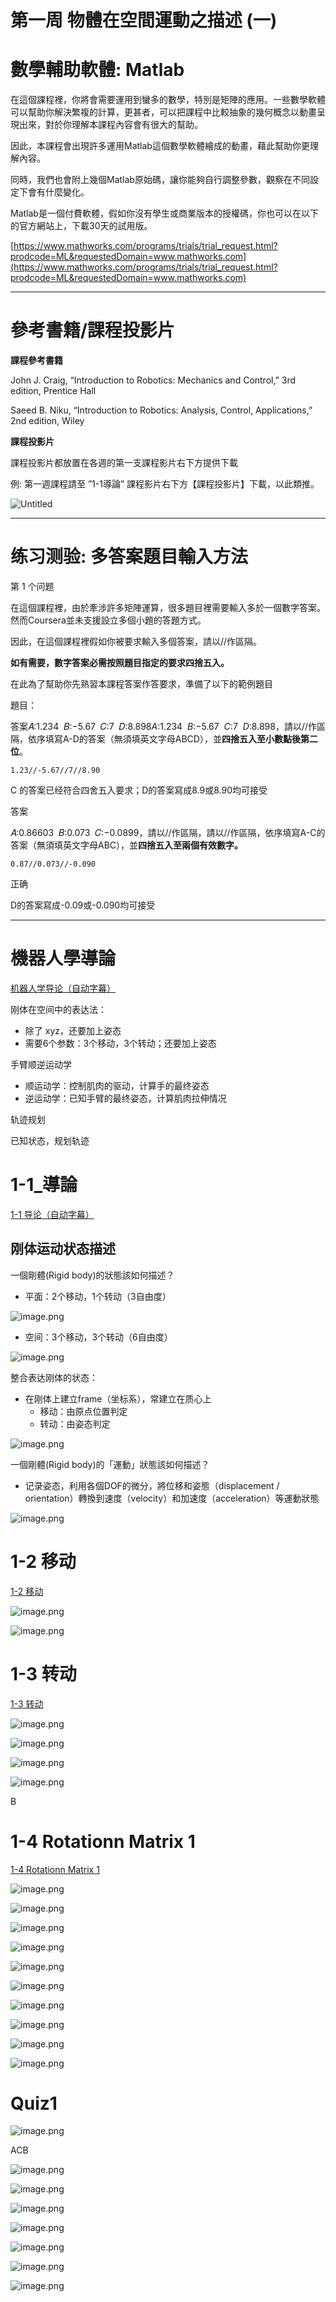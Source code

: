 # 第一周 物體在空間運動之描述 (一)

# 數學輔助軟體: Matlab

在這個課程裡，你將會需要運用到蠻多的數學，特別是矩陣的應用。一些數學軟體可以幫助你解決繁複的計算，更甚者，可以把課程中比較抽象的幾何概念以動畫呈現出來，對於你理解本課程內容會有很大的幫助。

因此，本課程會出現許多運用Matlab這個數學軟體繪成的動畫，藉此幫助你更理解內容。

同時，我們也會附上幾個Matlab原始碼，讓你能夠自行調整參數，觀察在不同設定下會有什麼變化。

Matlab是一個付費軟體，假如你沒有學生或商業版本的授權碼，你也可以在以下的官方網站上，下載30天的試用版。

[https://www.mathworks.com/programs/trials/trial_request.html?prodcode=ML&requestedDomain=www.mathworks.com](https://www.mathworks.com/programs/trials/trial_request.html?prodcode=ML&requestedDomain=www.mathworks.com)

---

# 參考書籍/課程投影片

**課程參考書籍**

John J. Craig, “Introduction to Robotics: Mechanics and Control,” 3rd edition, Prentice Hall

Saeed B. Niku, “Introduction to Robotics: Analysis, Control, Applications,” 2nd edition, Wiley

**課程投影片**

課程投影片都放置在各週的第一支課程影片右下方提供下載

例: 第一週課程請至 ”1-1導論” 課程影片右下方【課程投影片】下載，以此類推。

![Untitled](%E7%AC%AC%E4%B8%80%E5%91%A8%20%E7%89%A9%E9%AB%94%E5%9C%A8%E7%A9%BA%E9%96%93%E9%81%8B%E5%8B%95%E4%B9%8B%E6%8F%8F%E8%BF%B0%20(%E4%B8%80)%208911f7f2ab084212990e2a96da5620fb/Untitled.png)

---

# 练习测验: 多答案題目輸入方法

第 1 个问题

在這個課程裡，由於牽涉許多矩陣運算，很多題目裡需要輸入多於一個數字答案。然而Coursera並未支援設立多個小題的答題方式。

因此，在這個課程裡假如你被要求輸入多個答案，請以//作區隔。

**如有需要，數字答案必需按照題目指定的要求四捨五入。**

在此為了幫助你先熟習本課程答案作答要求，準備了以下的範例題目

題目：

答案𝐴:1.234  𝐵:−5.67  𝐶:7  𝐷:8.898*A*:1.234  *B*:−5.67  *C*:7  *D*:8.898，請以//作區隔，依序填寫A-D的答案（無須填英文字母ABCD），並**四捨五入至小數點後第二位**。

```
1.23//-5.67//7//8.90
```

C 的答案已经符合四舍五入要求；D的答案寫成8.9或8.90均可接受

答案

𝐴:0.86603  𝐵:0.073  𝐶:−0.0899，請以//作區隔，請以//作區隔，依序填寫A-C的答案（無須填英文字母ABC），並**四捨五入至兩個有效數字。**

```
0.87//0.073//-0.090
```

正确

D的答案寫成-0.09或-0.090均可接受

---

# **機器人學導論**

[机器人学导论（自动字幕）](https://www.notion.so/f52c64900e7547eca7ddf0c38564e437?pvs=21)

刚体在空间中的表达法：

- 除了 xyz，还要加上姿态
- 需要6个参数：3个移动，3个转动；还要加上姿态

手臂顺逆运动学

- 顺运动学：控制肌肉的驱动，计算手的最终姿态
- 逆运动学：已知手臂的最终姿态，计算肌肉拉伸情况

轨迹规划

已知状态，规划轨迹

# 1-1_導論

[1-1 导论（自动字幕）](https://www.notion.so/1-1-c81cab3d87d64450bd4278d8f13c7ade?pvs=21)

## 刚体运动状态描述

一個剛體(Rigid body)的狀態該如何描述？

- 平面：2个移动，1个转动（3自由度）

![image.png](%E7%AC%AC%E4%B8%80%E5%91%A8%20%E7%89%A9%E9%AB%94%E5%9C%A8%E7%A9%BA%E9%96%93%E9%81%8B%E5%8B%95%E4%B9%8B%E6%8F%8F%E8%BF%B0%20(%E4%B8%80)%208911f7f2ab084212990e2a96da5620fb/image.png)

- 空间：3个移动，3个转动（6自由度）

![image.png](%E7%AC%AC%E4%B8%80%E5%91%A8%20%E7%89%A9%E9%AB%94%E5%9C%A8%E7%A9%BA%E9%96%93%E9%81%8B%E5%8B%95%E4%B9%8B%E6%8F%8F%E8%BF%B0%20(%E4%B8%80)%208911f7f2ab084212990e2a96da5620fb/image%201.png)

整合表达刚体的状态：

- 在刚体上建立frame（坐标系），常建立在质心上
    - 移动：由原点位置判定
    - 转动：由姿态判定

![image.png](%E7%AC%AC%E4%B8%80%E5%91%A8%20%E7%89%A9%E9%AB%94%E5%9C%A8%E7%A9%BA%E9%96%93%E9%81%8B%E5%8B%95%E4%B9%8B%E6%8F%8F%E8%BF%B0%20(%E4%B8%80)%208911f7f2ab084212990e2a96da5620fb/image%202.png)

一個剛體(Rigid body)的「運動」狀態該如何描述？

- 记录姿态，利用各個DOF的微分，將位移和姿態（displacement / orientation）轉換到速度（velocity）和加速度（acceleration）等運動狀態

![image.png](%E7%AC%AC%E4%B8%80%E5%91%A8%20%E7%89%A9%E9%AB%94%E5%9C%A8%E7%A9%BA%E9%96%93%E9%81%8B%E5%8B%95%E4%B9%8B%E6%8F%8F%E8%BF%B0%20(%E4%B8%80)%208911f7f2ab084212990e2a96da5620fb/image%203.png)

# 1-2 移动

[1-2 移动](https://www.notion.so/1-2-ec45457fb66d4b809f572f2ac94d0b73?pvs=21)

![image.png](%E7%AC%AC%E4%B8%80%E5%91%A8%20%E7%89%A9%E9%AB%94%E5%9C%A8%E7%A9%BA%E9%96%93%E9%81%8B%E5%8B%95%E4%B9%8B%E6%8F%8F%E8%BF%B0%20(%E4%B8%80)%208911f7f2ab084212990e2a96da5620fb/image%204.png)

![image.png](%E7%AC%AC%E4%B8%80%E5%91%A8%20%E7%89%A9%E9%AB%94%E5%9C%A8%E7%A9%BA%E9%96%93%E9%81%8B%E5%8B%95%E4%B9%8B%E6%8F%8F%E8%BF%B0%20(%E4%B8%80)%208911f7f2ab084212990e2a96da5620fb/image%205.png)

# 1-3 转动

[1-3 转动](https://www.notion.so/1-3-cf432cb0f399486d83354a85a79da45e?pvs=21)

![image.png](%E7%AC%AC%E4%B8%80%E5%91%A8%20%E7%89%A9%E9%AB%94%E5%9C%A8%E7%A9%BA%E9%96%93%E9%81%8B%E5%8B%95%E4%B9%8B%E6%8F%8F%E8%BF%B0%20(%E4%B8%80)%208911f7f2ab084212990e2a96da5620fb/image%206.png)

![image.png](%E7%AC%AC%E4%B8%80%E5%91%A8%20%E7%89%A9%E9%AB%94%E5%9C%A8%E7%A9%BA%E9%96%93%E9%81%8B%E5%8B%95%E4%B9%8B%E6%8F%8F%E8%BF%B0%20(%E4%B8%80)%208911f7f2ab084212990e2a96da5620fb/image%207.png)

![image.png](%E7%AC%AC%E4%B8%80%E5%91%A8%20%E7%89%A9%E9%AB%94%E5%9C%A8%E7%A9%BA%E9%96%93%E9%81%8B%E5%8B%95%E4%B9%8B%E6%8F%8F%E8%BF%B0%20(%E4%B8%80)%208911f7f2ab084212990e2a96da5620fb/image%208.png)

![image.png](%E7%AC%AC%E4%B8%80%E5%91%A8%20%E7%89%A9%E9%AB%94%E5%9C%A8%E7%A9%BA%E9%96%93%E9%81%8B%E5%8B%95%E4%B9%8B%E6%8F%8F%E8%BF%B0%20(%E4%B8%80)%208911f7f2ab084212990e2a96da5620fb/image%209.png)

B

# 1-4 Rotationn Matrix 1

[1-4 Rotationn Matrix 1](https://www.notion.so/1-4-Rotationn-Matrix-1-263d8647e5b743bcaedfc52ddec7c7d6?pvs=21)

![image.png](%E7%AC%AC%E4%B8%80%E5%91%A8%20%E7%89%A9%E9%AB%94%E5%9C%A8%E7%A9%BA%E9%96%93%E9%81%8B%E5%8B%95%E4%B9%8B%E6%8F%8F%E8%BF%B0%20(%E4%B8%80)%208911f7f2ab084212990e2a96da5620fb/image%2010.png)

[](https://www.notion.so/4b92ba8480fa45c2a6b4461d95ba3509?pvs=21)

![image.png](%E7%AC%AC%E4%B8%80%E5%91%A8%20%E7%89%A9%E9%AB%94%E5%9C%A8%E7%A9%BA%E9%96%93%E9%81%8B%E5%8B%95%E4%B9%8B%E6%8F%8F%E8%BF%B0%20(%E4%B8%80)%208911f7f2ab084212990e2a96da5620fb/image%2011.png)

![image.png](%E7%AC%AC%E4%B8%80%E5%91%A8%20%E7%89%A9%E9%AB%94%E5%9C%A8%E7%A9%BA%E9%96%93%E9%81%8B%E5%8B%95%E4%B9%8B%E6%8F%8F%E8%BF%B0%20(%E4%B8%80)%208911f7f2ab084212990e2a96da5620fb/image%2012.png)

![image.png](%E7%AC%AC%E4%B8%80%E5%91%A8%20%E7%89%A9%E9%AB%94%E5%9C%A8%E7%A9%BA%E9%96%93%E9%81%8B%E5%8B%95%E4%B9%8B%E6%8F%8F%E8%BF%B0%20(%E4%B8%80)%208911f7f2ab084212990e2a96da5620fb/image%2013.png)

![image.png](%E7%AC%AC%E4%B8%80%E5%91%A8%20%E7%89%A9%E9%AB%94%E5%9C%A8%E7%A9%BA%E9%96%93%E9%81%8B%E5%8B%95%E4%B9%8B%E6%8F%8F%E8%BF%B0%20(%E4%B8%80)%208911f7f2ab084212990e2a96da5620fb/image%2014.png)

![image.png](%E7%AC%AC%E4%B8%80%E5%91%A8%20%E7%89%A9%E9%AB%94%E5%9C%A8%E7%A9%BA%E9%96%93%E9%81%8B%E5%8B%95%E4%B9%8B%E6%8F%8F%E8%BF%B0%20(%E4%B8%80)%208911f7f2ab084212990e2a96da5620fb/image%2015.png)

![image.png](%E7%AC%AC%E4%B8%80%E5%91%A8%20%E7%89%A9%E9%AB%94%E5%9C%A8%E7%A9%BA%E9%96%93%E9%81%8B%E5%8B%95%E4%B9%8B%E6%8F%8F%E8%BF%B0%20(%E4%B8%80)%208911f7f2ab084212990e2a96da5620fb/image%2016.png)

![image.png](%E7%AC%AC%E4%B8%80%E5%91%A8%20%E7%89%A9%E9%AB%94%E5%9C%A8%E7%A9%BA%E9%96%93%E9%81%8B%E5%8B%95%E4%B9%8B%E6%8F%8F%E8%BF%B0%20(%E4%B8%80)%208911f7f2ab084212990e2a96da5620fb/image%2017.png)

![image.png](%E7%AC%AC%E4%B8%80%E5%91%A8%20%E7%89%A9%E9%AB%94%E5%9C%A8%E7%A9%BA%E9%96%93%E9%81%8B%E5%8B%95%E4%B9%8B%E6%8F%8F%E8%BF%B0%20(%E4%B8%80)%208911f7f2ab084212990e2a96da5620fb/image%2018.png)

![image.png](%E7%AC%AC%E4%B8%80%E5%91%A8%20%E7%89%A9%E9%AB%94%E5%9C%A8%E7%A9%BA%E9%96%93%E9%81%8B%E5%8B%95%E4%B9%8B%E6%8F%8F%E8%BF%B0%20(%E4%B8%80)%208911f7f2ab084212990e2a96da5620fb/image%2019.png)

# Quiz1

![image.png](%E7%AC%AC%E4%B8%80%E5%91%A8%20%E7%89%A9%E9%AB%94%E5%9C%A8%E7%A9%BA%E9%96%93%E9%81%8B%E5%8B%95%E4%B9%8B%E6%8F%8F%E8%BF%B0%20(%E4%B8%80)%208911f7f2ab084212990e2a96da5620fb/image%2020.png)

ACB

![image.png](%E7%AC%AC%E4%B8%80%E5%91%A8%20%E7%89%A9%E9%AB%94%E5%9C%A8%E7%A9%BA%E9%96%93%E9%81%8B%E5%8B%95%E4%B9%8B%E6%8F%8F%E8%BF%B0%20(%E4%B8%80)%208911f7f2ab084212990e2a96da5620fb/image%2021.png)

![image.png](%E7%AC%AC%E4%B8%80%E5%91%A8%20%E7%89%A9%E9%AB%94%E5%9C%A8%E7%A9%BA%E9%96%93%E9%81%8B%E5%8B%95%E4%B9%8B%E6%8F%8F%E8%BF%B0%20(%E4%B8%80)%208911f7f2ab084212990e2a96da5620fb/image%2022.png)

![image.png](%E7%AC%AC%E4%B8%80%E5%91%A8%20%E7%89%A9%E9%AB%94%E5%9C%A8%E7%A9%BA%E9%96%93%E9%81%8B%E5%8B%95%E4%B9%8B%E6%8F%8F%E8%BF%B0%20(%E4%B8%80)%208911f7f2ab084212990e2a96da5620fb/image%2023.png)

![image.png](%E7%AC%AC%E4%B8%80%E5%91%A8%20%E7%89%A9%E9%AB%94%E5%9C%A8%E7%A9%BA%E9%96%93%E9%81%8B%E5%8B%95%E4%B9%8B%E6%8F%8F%E8%BF%B0%20(%E4%B8%80)%208911f7f2ab084212990e2a96da5620fb/image%2024.png)

![image.png](%E7%AC%AC%E4%B8%80%E5%91%A8%20%E7%89%A9%E9%AB%94%E5%9C%A8%E7%A9%BA%E9%96%93%E9%81%8B%E5%8B%95%E4%B9%8B%E6%8F%8F%E8%BF%B0%20(%E4%B8%80)%208911f7f2ab084212990e2a96da5620fb/image%2025.png)

![image.png](%E7%AC%AC%E4%B8%80%E5%91%A8%20%E7%89%A9%E9%AB%94%E5%9C%A8%E7%A9%BA%E9%96%93%E9%81%8B%E5%8B%95%E4%B9%8B%E6%8F%8F%E8%BF%B0%20(%E4%B8%80)%208911f7f2ab084212990e2a96da5620fb/image%2026.png)

![image.png](%E7%AC%AC%E4%B8%80%E5%91%A8%20%E7%89%A9%E9%AB%94%E5%9C%A8%E7%A9%BA%E9%96%93%E9%81%8B%E5%8B%95%E4%B9%8B%E6%8F%8F%E8%BF%B0%20(%E4%B8%80)%208911f7f2ab084212990e2a96da5620fb/image%2027.png)